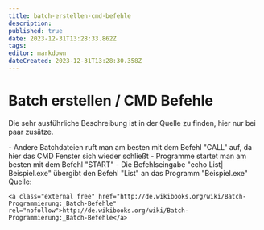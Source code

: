 ```yaml
---
title: batch-erstellen-cmd-befehle
description: 
published: true
date: 2023-12-31T13:28:33.862Z
tags: 
editor: markdown
dateCreated: 2023-12-31T13:28:30.358Z
---
```


# Batch erstellen / CMD Befehle

Die sehr ausführliche Beschreibung ist in der Quelle zu finden, hier nur bei paar zusätze.

<div class="vector-body" id="bkmrk-andere-batchdateien-"><div class="mw-body-content mw-content-ltr" dir="ltr" lang="de"><div class="mw-parser-output">- Andere Batchdateien ruft man am besten mit dem Befehl "CALL" auf, da hier das CMD Fenster sich wieder schließt
- Programme startet man am besten mit dem Befehl "START"
- Die Befehlseingabe "echo List| Beispiel.exe" übergibt den Befehl "List" an das Programm "Beispiel.exe"

</div></div></div>Quelle:

```
<a class="external free" href="http://de.wikibooks.org/wiki/Batch-Programmierung:_Batch-Befehle" rel="nofollow">http://de.wikibooks.org/wiki/Batch-Programmierung:_Batch-Befehle</a>
```